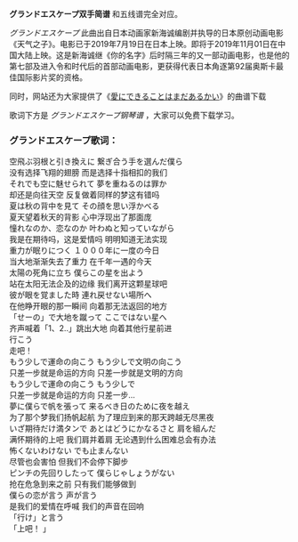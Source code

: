 

**グランドエスケープ双手简谱** 和五线谱完全对应。

_グランドエスケープ_
此曲出自日本动画家新海诚编剧并执导的日本原创动画电影《天气之子》。电影已于2019年7月19日在日本上映。即将于2019年11月01日在中国大陆上映。这是新海诚继《你的名字》后时隔三年的又一部动画电影，也是他的第七部及进入令和时代后的首部动画电影，更获得代表日本角逐第92届奥斯卡最佳国际影片奖的资格。

同时，网站还为大家提供了《[愛にできることはまだあるかい](Music-10786-愛にできることはまだあるかい-天气之子主题曲.html
"愛にできることはまだあるかい")》的曲谱下载

歌词下方是 _グランドエスケープ钢琴谱_ ，大家可以免费下载学习。

### グランドエスケープ歌词：

空飛ぶ羽根と引き換えに 繋ぎ合う手を選んだ僕ら  
没有选择飞翔的翅膀 而是选择十指相扣的我们  
それでも空に魅せられて 夢を重ねるのは罪か  
却还是向往天空 反复做着同样的梦这有错吗  
夏は秋の背中を見て その顔を思い浮かべる  
夏天望着秋天的背影 心中浮现出了那面庞  
憧れなのか、恋なのか 叶わぬと知っていながら  
我是在期待吗，这是爱情吗 明明知道无法实现  
重力が眠りにつく １０００年に一度の今日  
当大地渐渐失去了重力 在千年一遇的今天  
太陽の死角に立ち 僕らこの星を出よう  
站在太阳无法企及的边缘 我们离开这颗星球吧  
彼が眼を覚ました時 連れ戻せない場所へ  
在他睁开眼的那一瞬间 向着那无法返回的地方  
「せーの」で大地を蹴って ここではない星へ  
齐声喊着「1、2..」跳出大地 向着其他行星前进  
行こう  
走吧！  
もう少しで運命の向こう もう少しで文明の向こう  
只差一步就是命运的方向 只差一步就是文明的方向  
もう少しで運命の向こう もう少しで  
只差一步就是命运的方向 只差一步...  
夢に僕らで帆を張って 来るべき日のために夜を越え  
为了那个梦我们扬帆起航 为了理应到来的那天跨越无尽黑夜  
いざ期待だけ満タンで あとはどうにかなるさと 肩を組んだ  
满怀期待的上吧 我们肩并着肩 无论遇到什么困难总会有办法  
怖くないわけない でも止まんない  
尽管也会害怕 但我们不会停下脚步  
ピンチの先回りしたって 僕らじゃしょうがない  
抢在危急到来之前 只有我们能够做到  
僕らの恋が言う 声が言う  
是我们的爱情在呼喊 我们的声音在回响  
「行け」と言う  
「上吧！ 」

